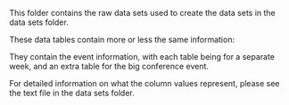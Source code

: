 This folder contains the raw data sets used to create the data sets in the data sets folder.

These data tables contain more or less the same information:

They contain the event information, with each table being for a separate week, and an extra table for the big conference event.

For detailed information on what the column values represent, please see the text file in the data sets folder.

